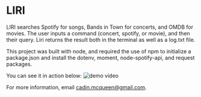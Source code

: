 # LIRI
LIRI searches Spotify for songs, Bands in Town for concerts, and OMDB for movies. The user inputs a command (concert, spotify, or movie), and then their query. Liri returns the result both in the terminal as well as a log.txt file.

This project was built with node, and required the use of npm to initialize a package.json and install the dotenv, moment, node-spotify-api, and request packages.

You can see it in action below:
![demo video](liri.gif)

For more information, email [cadin.mcqueen@gmail.com](mailto:cadin.mcqueen@gmail.com).
